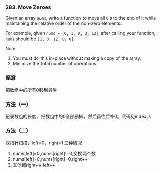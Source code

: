 ### 283\. Move Zeroes

  Given an array `nums`, write a function to move all `0`'s to the end of it while maintaining the relative order of the non-zero elements.

  For example, given `nums = [0, 1, 0, 3, 12]`, after calling your function, `nums` should be `[1, 3, 12, 0, 0]`.

  Note:

  1. You must do this in-place without making a copy of the array.
  2. Minimize the total number of operations.
  

### 题意
把数组中的所有0移到最后

### 方法（一）
记录数组的长度，把数组中的0全部删掉，然后再往后补0。代码见index.js

### 方法（二）
双指针扫描，left=0，right=1
三种情况
1. nums[left]=0,nums[right]!=0,交换两个数
2. nums[left]=0,nums[right]=0,right++
3. 其他都right++ left++



